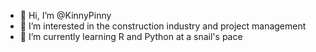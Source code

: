 - 👋 Hi, I’m @KinnyPinny
- 👀 I’m interested in the construction industry and project management
- 🌱 I’m currently learning R and Python at a snail's pace


<!---
KinnyPinny/KinnyPinny is a ✨ special ✨ repository because its `README.md` (this file) appears on your GitHub profile.
You can click the Preview link to take a look at your changes.
--->
